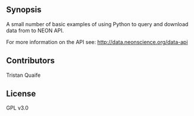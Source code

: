 ## Synopsis

A small number of basic examples of using Python to query and download data from to NEON API.

For more information on the API see: http://data.neonscience.org/data-api

## Contributors

Tristan Quaife

## License

GPL v3.0

